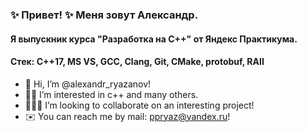 ### ✨ Привет! ✨ Меня зовут Александр.
#### Я выпускник курса "Разработка на С++" от Яндекс Практикума.

#### **Стек:** C++17, MS VS, GCC, Clang, Git, CMake, protobuf, RAII

- 🎃 Hi, I’m @alexandr_ryazanov!
- 🤦‍♂️ I’m interested in c++ and many others.
- 👨🏻‍🦽 I’m looking to collaborate on an interesting project!
- ✉️ You can reach me by mail: ppryaz@yandex.ru!

<!--
**ppryaz/ppryaz** is a ✨ _special_ ✨ repository because its `README.md` (this file) appears on your GitHub profile.

Here are some ideas to get you started:

- 🔭 I’m currently working on ...
- 🌱 I’m currently learning ...
- 👯 I’m looking to collaborate on ...
- 🤔 I’m looking for help with ...
- 💬 Ask me about ...
- 📫 How to reach me: ...
- 😄 Pronouns: ...
- ⚡ Fun fact: ...
-->
